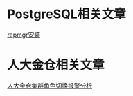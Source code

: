 # PostgreSQL相关文章
[repmgr安装](https://github.com/raysuen/raysuen-blog/blob/main/PostgreSQL/repmgr安装.md)
# 人大金仓相关文章
[人大金仓集群角色切换报警分析](https://github.com/raysuen/raysuen-blog/blob/main/Kingbase/人大金仓集群角色切换报警分析.md)
